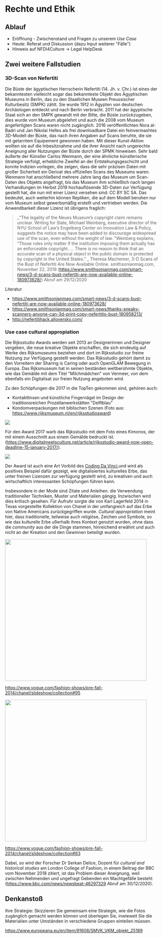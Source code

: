 # Rechte und Ethik

## Ablauf
* Eröffnung - Zwischenstand und Fragen zu unserem *Use Case*
* Heute: Referat und Diskussion (dazu Input weiterer "Fälle")
* Hinweis auf NFDI4Culture -> Legal HelpDesk

## Zwei weitere Fallstudien

### 3D-Scan von Nefertiti

Die Büste der ägyptischen Herrscherin Nefertiti (14. Jh. v. Chr.) ist eines der bekanntesten vielleicht sogar das bekannteste Objekt des Ägyptischen Museums in Berlin, das zu den Staatlichen Museen Preussischer Kulturbesitz (SMPK) zählt. Sie wurde 1912 in Ägypten von deutschen Archäologen entdeckt und nach Berlin verbracht. 2011 hat der ägyptische Staat sich an den SMPK gewandt mit der Bitte, die Büste zurückzugeben, dies wurde vom Museum abgelehnt und auch die 2008 vom Museum angefertigten Scans waren nicht zugänglich. 2016 veröffentlichten Nora al-Badri und Jan Nikolai Helles als frei downloadbare Datei ein feinvermashtes 3D-Modell der Büste, das nach ihren Angaben auf Scans beruhte, die sie mit getarntem Equipement gewonnen haben. Mit dieser Kunst-Aktion wollten sie auf die Inbesitznahme und die ihrer Ansicht nach ungerechte Aneignung aller Nutzungen der Büste durch der SPMK hinweisen. Sehr bald äußerte der Künstler Carlos Wenmann, der eine ähnliche künstlerische Strategie verfolgt, erhebliche Zweifel an der Entstehungsgeschicht und konnte Indizien vorlegen, die zeigen, dass die sehr präzisen Daten mit großer Sicherheit ein Derivat des offiziellen Scans des Museums waren. Wenmann hat anschließend mehrere Jahre lang das Museum um Scan-Daten des Objekts angefragt, bis das Museum ihm schließlich nach langen Verhandlungen im Herbst 2019 hochauflösende 3D-Daten zur Verfügung gestellt hat, die nun mit einer Lizenz versehen sind: CC BY SC SA. Das bedeutet, auch weiterhin können Repliken, die auf dem Modell beruhen nur vom Museum selbst gewerbsmäßig erstellt und vertrieben werden. 
Die Anwendbarkeit dieser Lizenz ist übrigens fraglich:

> _"The legality of the Neues Museum’s copyright claim remains unclear. Writing for Slate, Michael Weinberg, executive director of the NYU School of Law’s Engelberg Center on Innovation Law & Policy, suggests the notice may have been added to discourage widespread use of the scan, even without the weight of law.
> "Weinberg explains, “Those rules only matter if the institution imposing them actually has an enforceable copyright. … There is no reason to think that an accurate scan of a physical object in the public domain is protected by copyright in the United States.” _ 
> Theresa Machemer, 3-D Scans of the Bust of Nefertiti Are Now Available Online. smithsonianmag.com, November 22, 2019 (<https://www.smithsonianmag.com/smart-news/3-d-scans-bust-nefertiti-are-now-available-online-180973628/>) Abruf am 29/12/2020

Literatur

* <https://www.smithsonianmag.com/smart-news/3-d-scans-bust-nefertiti-are-now-available-online-180973628/>
* <https://www.smithsonianmag.com/smart-news/thanks-sneaky-scanners-anyone-can-3d-print-copy-nefertitis-bust-180958213/>
* <http://nefertitihack.alloversky.com/>

### Use case cultural appropiation

Die Rijksstudio Awards werden seit 2013 an Designerinnen und Designer vergeben, die neue kreative Objekte erschaffen, die sich eindeutig auf Werke des Rijksmuseums beziehen und dort im Rijksstudio zur freine Nutzung zur Verfügung gestellt werden. Das Rijksstudio gehört damit zu den Vorreitern der Sharing is Caring oder auch OpenGLAM Bewegung in Europa. Das Rijksmuseum hat in seinen beständen weltberühmte Objekte, wie das Gemälde mit dem Titel "Milchmädchen" von Vermeer, von dem ebenfalls ein Digitalisat zur freien Nutzung angeboten wird. 

Zu den Schöpfungen die 2017 in die TopTen gekommen sind, gehören auch:

* Kontaktlinsen und künstliche Fingernägel im Design der traditionsreichen Prozellanwerkstätten "Delftblau"
* Kondomverpackungen mit biblischen Szenen (Foto aus: <https://www.rijksmuseum.nl/en/rijksstudioaward>)

![](https://seafile.rlp.net/lib/972cd770-66a2-415a-b25e-1ebcd8cd7e09/file/images/auto-upload/image-1609340979716.png?raw=1)

Für den Award 2017 warb das Rijksstudio mit dem Foto eines Kimonos, der mit einem Ausschnitt aus einem Gemälde bedruckt ist. (<https://www.digitalmeetsculture.net/article/rijksstudio-award-now-open-deadline-15-january-2017/>).

![](https://seafile.rlp.net/lib/972cd770-66a2-415a-b25e-1ebcd8cd7e09/file/images/auto-upload/image-1609341614982.png?raw=1)

Der Award ist auch eine Art Vorbild des [Coding Da Vinci ](https://codingdavinci.de/)und wird als positives Beispiel dafür gezeigt, wie digitalisiertes kulturelles Erbe, das unter freinen Lizenzen zur verfügung gestellt wird, zu kreativen und auch wirtschaftlich interessanten Schöpfungen führen kann.

Insbesondere in der Mode sind Zitate und Anleihen. die Verwendung traditioneller Techniken, Muster und Materialien gängig. Inzwischen wird dies kritisch gesehen. Für Aufruhr sorgte die von Karl Lagerfeld 2014 in Texas vorgestellte Kollektion von Chanel in der umfangreich auf das Erbe von Native Americans zurückgegriffen wurde. *Cultural appropriation* meint hier, dass traditionelle, teilweise auch religiöse, Zeichen und Symbole, so wie das kulturelle Erbe ußerhalb ihres Kontext genutzt wurden, ohne dass die *community* aus der die Dinge stammen, hinreichend erwähnt und auch nicht an der Kreation und den Gewinnen beteiligt wurden. 

<img src="https://seafile.rlp.net/lib/972cd770-66a2-415a-b25e-1ebcd8cd7e09/file/images/auto-upload/image-1609342696188.png?raw=1" width="465" height="null" />

<https://www.vogue.com/fashion-shows/pre-fall-2014/chanel/slideshow/collection#95>

<img src="https://seafile.rlp.net/lib/972cd770-66a2-415a-b25e-1ebcd8cd7e09/file/images/auto-upload/image-1609342721117.png?raw=1" width="465" height="null" />

<https://www.vogue.com/fashion-shows/pre-fall-2014/chanel/slideshow/collection#83>

Dabei, so wird der Forscher Dr Serkan Delice, Dozent für *cultural and historical studies* am London College of Fashion, in einem Beitrag der BBC vom November 2018 zitiert, ist das Problem dieser Aneignung, weil zwischen Nehmenden und ungefragt Gebenden ein Machtgefälle besteht (<https://www.bbc.com/news/newsbeat-46297329> Abruf am 30/12/2020). 

## Denkanstoß

Ihre Strategie: Skizzieren Sie gemeinsam eine Strategie, wie die Fotos zugänglich gemacht werden können und überlegen Sie, inwieweit Sie die Materialien unter Umständen in verschiedene Gruppen einteilen müssen. 

<https://www.europeana.eu/en/item/91608/SMVK_VKM_objekt_25189>

